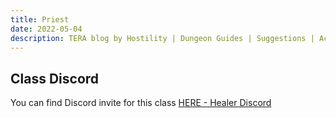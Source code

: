 ```yaml
---
title: Priest
date: 2022-05-04
description: TERA blog by Hostility | Dungeon Guides | Suggestions | Activities | Battlegrounds | Theorycrafting | Menma's TERA ...
---
```


## Class Discord

You can find Discord invite for this class [HERE - Healer Discord](https://discord.gg/5QmYVGN)
